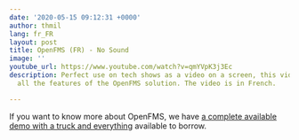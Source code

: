 ```yaml
---
date: '2020-05-15 09:12:31 +0000'
author: thmil
lang: fr_FR
layout: post
title: OpenFMS (FR) - No Sound
image: ''
youtube_url: https://www.youtube.com/watch?v=qmYVpK3j3Ec
description: Perfect use on tech shows as a video on a screen, this video display
  all the features of the OpenFMS solution. The video is in French.

---
```

If you want to know more about OpenFMS, we have [a complete available demo with a truck and everything](https://innovation.smile.eu/demos/2019-04-19-asset-tracking-truck.html) available to borrow. 